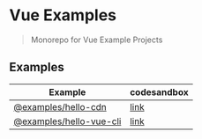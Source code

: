 # Vue Examples

> Monorepo for Vue Example Projects

## Examples

| Example                                           | codesandbox                                                                         |
| ------------------------------------------------- | ----------------------------------------------------------------------------------- |
| [@examples/hello-cdn](examples/hello-cdn)         | [link](https://githubbox.com/younho9/vue-examples/tree/main/examples/hello-cdn)     |
| [@examples/hello-vue-cli](examples/hello-vue-cli) | [link](https://githubbox.com/younho9/vue-examples/tree/main/examples/hello-vue-cli) |
